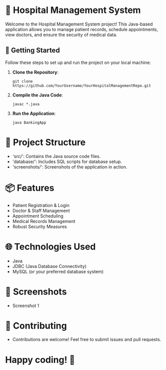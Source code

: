 # 🏦 Hospital Management System

Welcome to the Hospital Management System project! This Java-based application allows you to manage patient records, schedule appointments, view doctors, and ensure the security of medical data.

## 🚀 Getting Started

Follow these steps to set up and run the project on your local machine:

1. **Clone the Repository**: 
   ```shell
   git clone https://github.com/YourUsername/YourHospitalManagementRepo.git

2. **Compile the Java Code**:
   ```shell
   javac *.java
   
3. **Run the Application**:
   ```shell
   java BankingApp

# 📂 Project Structure
- 'src/': Contains the Java source code files.
- 'database/': Includes SQL scripts for database setup.
- 'screenshots/': Screenshots of the application in action.

# 📦 Features
- Patient Registration & Login  
- Doctor & Staff Management
- Appointment Scheduling  
- Medical Records Management  
- Robust Security Measures 

# 🌐 Technologies Used
- Java
- JDBC (Java Database Connectivity)
- MySQL (or your preferred database system)

# 📸 Screenshots
- Screenshot 1

# 🤝 Contributing
- Contributions are welcome! Feel free to submit issues and pull requests.

# Happy coding! 🎉
